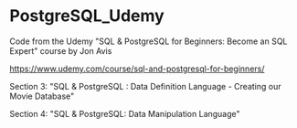 # PostgreSQL_Udemy

Code from the Udemy "SQL & PostgreSQL for Beginners: Become an SQL Expert" course by Jon Avis

https://www.udemy.com/course/sql-and-postgresql-for-beginners/

Section 3: "SQL & PostgreSQL : Data Definition Language - Creating our Movie Database"

Section 4: "SQL & PostgreSQL: Data Manipulation Language" 
